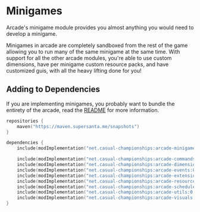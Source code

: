 # Minigames

Arcade's minigame module provides you almost anything you would need to develop a minigame.

Minigames in arcade are completely sandboxed from the rest of the game allowing you to
run many of the same minigame at the same time. 
With support for all the other arcade modules, you're able to use custom dimensions,
have per minigame custom resource packs, and have customized guis, with all the heavy
lifting done for you!

## Adding to Dependencies

If you are implementing minigames, you probably want to bundle the entirety of the arcade,
read the [README](../../README.md) for more information.

```kts
repositories {
    maven("https://maven.supersanta.me/snapshots")
}

dependencies {
    include(modImplementation("net.casual-championships:arcade-minigames:0.3.0-alpha.18+1.21.1")!!)

    include(modImplementation("net.casual-championships:arcade-commands:0.3.0-alpha.18+1.21.1")!!)
    include(modImplementation("net.casual-championships:arcade-dimensions:0.3.0-alpha.18+1.21.1")!!)
    include(modImplementation("net.casual-championships:arcade-events:0.3.0-alpha.18+1.21.1")!!)
    include(modImplementation("net.casual-championships:arcade-extensions:0.3.0-alpha.18+1.21.1")!!)
    include(modImplementation("net.casual-championships:arcade-resource-pack:0.3.0-alpha.18+1.21.1")!!)
    include(modImplementation("net.casual-championships:arcade-scheduler:0.3.0-alpha.18+1.21.1")!!)
    include(modImplementation("net.casual-championships:arcade-utils:0.3.0-alpha.18+1.21.1")!!)
    include(modImplementation("net.casual-championships:arcade-visuals:0.3.0-alpha.18+1.21.1")!!)
}
```
